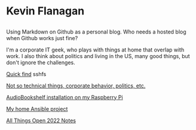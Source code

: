 # Kevin Flanagan
## 
Using Markdown on Github as a personal blog.  Who needs a hosted blog when Github works just fine?  

I'm a corporate IT geek, who plays with things at home that overlap with work. I also think about politics and living in the US, many good things, but don't ignore the challenges.

[Quick find](includes/quick.md) sshfs

[Not so technical things, corporate behavior, politics, etc.](includes/Latest.md)

[AudioBookshelf installation on my Raspberry Pi](includes/audiobookshelf.md)

[My home Ansible project](includes/HomeAnsibleProject.md)

[All Things Open 2022 Notes](includes/ATO2022Notes.md)